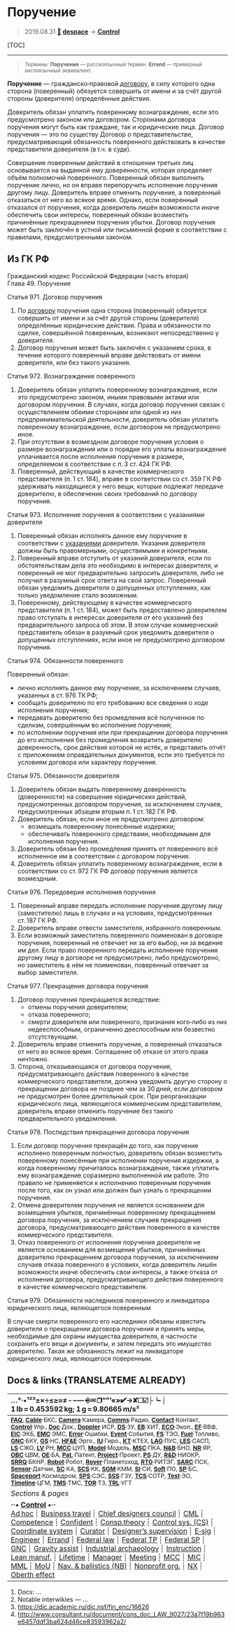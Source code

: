 # Поручение
> 2019.08.31 **[🚀](../index/index.md) [despace](index.md)** → **[Control](control.md)**

[TOC]

---

> <small>*Термины:* **Поручение** — русскоязычный термин. **Errand** — примерный англоязычный эквивалент.</small>

**Поручение** — гражданско‑правовой [договору](contract.md), в силу которого одна сторона (поверенный) обязуется совершить от имени и за счёт другой стороны (доверителя) определённые действия.

Доверитель обязан уплатить поверенному вознаграждение, если это предусмотрено законом или договором. Сторонами договора поручения могут быть как граждане, так и юридические лица. Договор поручения — это по существу Договор о представительстве, предусматривающий обязанность поверенного действовать в качестве представителя доверителя (в т.ч. в суде).

Совершение поверенным действий в отношении третьих лиц основывается на выданной ему доверенности, которая определяет объём полномочий поверенного. Поверенный обязан выполнить поручение лично, но он вправе перепоручить исполнение поручения другому лицу. Доверитель вправе отменить поручение, а поверенный отказаться от него во всякое время. Однако, если поверенный отказался от поручения, когда доверитель лишён возможности иначе обеспечить свои интересы, поверенный обязан возместить причинённые прекращением поручения убытки. Договор поручения может быть заключён в устной или письменной форме в соответствии с правилами, предусмотренными законом.



## Из ГК РФ
Гражданский кодекс Российской Федерации (часть вторая)  
Глава 49. Поручение

Статья 971. Договор поручения

   1. По [договору](contract.md) поручения одна сторона (поверенный) обязуется совершить от имени и за счёт другой стороны (доверителя) определённые юридические действия. Права и обязанности по сделке, совершённой поверенным, возникают непосредственно у доверителя.
   2. Договор поручения может быть заключён с указанием срока, в течение которого поверенный вправе действовать от имени доверителя, или без такого указания.

Статья 972. Вознаграждение поверенного

   1. Доверитель обязан уплатить поверенному вознаграждение, если это предусмотрено законом, иными правовыми актами или договором поручения. В случаях, когда договор поручения связан с осуществлением обеими сторонами или одной из них предпринимательской деятельности, доверитель обязан уплатить поверенному вознаграждение, если договором не предусмотрено иное.
   2. При отсутствии в возмездном договоре поручения условия о размере вознаграждения или о порядке его уплаты вознаграждение уплачивается после исполнения поручения в размере, определяемом в соответствии с п. 3 ст. 424 ГК РФ.
   3. Поверенный, действующий в качестве коммерческого представителя (п. 1 ст. 184), вправе в соответствии со ст. 359 ГК РФ удерживать находящиеся у него вещи, которые подлежат передаче доверителю, в обеспечение своих требований по договору поручения.

Статья 973. Исполнение поручения в соответствии с указаниями доверителя

   1. Поверенный обязан исполнять данное ему поручение в соответствии с [указаниями](instruction.md) доверителя. Указания доверителя должны быть правомерными, осуществимыми и конкретными.
   2. Поверенный вправе отступить от указаний доверителя, если по обстоятельствам дела это необходимо в интересах доверителя, и поверенный не мог предварительно запросить доверителя, либо не получил в разумный срок ответа на свой запрос. Поверенный обязан уведомить доверителя о допущенных отступлениях, как только уведомление стало возможным.
   3. Поверенному, действующему в качестве коммерческого представителя (п. 1 ст. 184), может быть предоставлено доверителем право отступать в интересах доверителя от его указаний без предварительного запроса об этом. В этом случае коммерческий представитель обязан в разумный срок уведомить доверителя о допущенных отступлениях, если иное не предусмотрено договором поручения.

Статья 974. Обязанности поверенного

Поверенный обязан:

   - лично исполнять данное ему поручение, за исключением случаев, указанных в ст. 976 ТК РФ;
   - сообщать доверителю по его требованию все сведения о ходе исполнения поручения;
   - передавать доверителю без промедления всё полученное по сделкам, совершённым во исполнение поручения;
   - по исполнении поручения или при прекращении договора поручения до его исполнения без промедления возвратить доверителю доверенность, срок действия которой не истёк, и представить отчёт с приложением оправдательных документов, если это требуется по условиям договора или характеру поручения.

Статья 975. Обязанности доверителя

   1. Доверитель обязан выдать поверенному доверенность (доверенности) на совершение юридических действий, предусмотренных договором поручения, за исключением случаев, предусмотренных абзацем вторым п. 1 ст. 182 ГК РФ.
   2. Доверитель обязан, если иное не предусмотрено договором:
      - возмещать поверенному понесённые издержки;
      - обеспечивать поверенного средствами, необходимыми для исполнения поручения.
   3. Доверитель обязан без промедления принять от поверенного всё исполненное им в соответствии с договором поручения.
   4. Доверитель обязан уплатить поверенному вознаграждение, если в соответствии со ст. 972 ГК РФ договор поручения является возмездным.

Статья 976. Передоверие исполнения поручения

   1. Поверенный вправе передать исполнение поручения другому лицу (заместителю) лишь в случаях и на условиях, предусмотренных ст. 187 ГК РФ.
   2. Доверитель вправе отвести заместителя, избранного поверенным.
   3. Если возможный заместитель поверенного поименован в договоре поручения, поверенный не отвечает ни за его выбор, ни за ведение им дел. Если право поверенного передать исполнение поручения другому лицу в договоре не предусмотрено, либо предусмотрено, но заместитель в нём не поименован, поверенный отвечает за выбор заместителя.

Статья 977. Прекращение договора поручения

   1. Договор поручения прекращается вследствие:
      - отмены поручения доверителем;
      - отказа поверенного;
      - смерти доверителя или поверенного, признания кого‑либо из них недееспособным, ограниченно дееспособным или безвестно отсутствующим.
   2. Доверитель вправе отменить поручение, а поверенный отказаться от него во всякое время. Соглашение об отказе от этого права ничтожно.
   3. Сторона, отказывающаяся от договора поручения, предусматривающего действия поверенного в качестве коммерческого представителя, должна уведомить другую сторону о прекращении договора не позднее чем за 30 дней, если договором не предусмотрен более длительный срок. При реорганизации юридического лица, являющегося коммерческим представителем, доверитель вправе отменить поручение без такого предварительного уведомления.

Статья 978. Последствия прекращения договора поручения

   1. Если договор поручения прекращён до того, как поручение исполнено поверенным полностью, доверитель обязан возместить поверенному понесённые при исполнении поручения издержки, а когда поверенному причиталось вознаграждение, также уплатить ему вознаграждение соразмерно выполненной им работе. Это правило не применяется к исполнению поверенным поручения после того, как он узнал или должен был узнать о прекращении поручения.
   2. Отмена доверителем поручения не является основанием для возмещения убытков, причинённых поверенному прекращением договора поручения, за исключением случаев прекращения договора, предусматривающего действия поверенного в качестве коммерческого представителя.
   3. Отказ поверенного от исполнения поручения доверителя не является основанием для возмещения убытков, причинённых доверителю прекращением договора поручения, за исключением случаев отказа поверенного в условиях, когда доверитель лишён возможности иначе обеспечить свои интересы, а также отказа от исполнения договора, предусматривающего действия поверенного в качестве коммерческого представителя.

Статья 979. Обязанности наследников поверенного и ликвидатора юридического лица, являющегося поверенным

В случае смерти поверенного его наследники обязаны известить доверителя о прекращении договора поручения и принять меры, необходимые для охраны имущества доверителя, в частности сохранить его вещи и документы, и затем передать это имущество доверителю. Такая же обязанность лежит на ликвидаторе юридического лица, являющегося поверенным.



<p style="page-break-after:always"> </p>

## Docs & links (TRANSLATEME ALREADY)
|…°·•¹²³±×÷≤≥≈≠ ‑ −— ⎆✉ ❐“”’«»✔→✘☐☑├┕┆ 1 lb = 0.453592 kg; 1 g = 9.80665 m/s²|
|:--|
|<small>**[FAQ](faq.md)**, **[Cable](cable.md)**·БКС, **[Camera](cam.md)**·Камера, **[Comms](comms.md)**·Радио, **[Contact](contact.md)**·Контакт, **[Control](control.md)**·Упр., **[Doc](doc.md)**·Док., **[Doppler](doppler.md)**·ИСР, **[DS](ds.md)**·ЗУ, **[EB](eb.md)**·ХИТ, **[ECO](ecology.md)**·Экол., **[EF](ef.md)**·ВВФ, **[ElC](elc.md)**·ЭКБ, **[EMC](emc.md)**·ЭМС, **[Error](error.md)**·Ошибки, **[Event](event.md)**·События, **[FS](fs.md)**·ТЭО, **[Fuel](fuel.md)**·Топливо, **[GNC](gnc.md)**·БКУ, **[GS](scs.md)**·НС, **[HF&E](hfe.md)**·Эрго., **[IU](iu.md)**·Гиро., **[KT](kt.md)**·КТЕХ, **[LAG](lag.md)**·ПУC, **[LES](les.md)**·САСП, **[LS](ls.md)**·СЖО, **[LV](lv.md)**·РН, **[MCC](mcc.md)**·ЦУП, **[Model](model.md)**·Модель, **[MSC](sc.md)**·ПКА, **[N&B](nnb.md)**·БНО, **[NR](nr.md)**·ЯР, **[OBC](obc.md)**·ЦВМ, **[OE](oe.md)**·БА, **[Pat.](патент.md)**·Патент, **[Project](project.md)**·Проект, **[PS](ps.md)**·ДУ, **[R&D](rnd.md)**·НИОКР, **[SRRQ](srrq.md)**·БКНР, **[Robot](robotics.md)**·Робот, **[Rover](rover.md)**·Планетоход, **[RTG](rtg.md)**·РИТЭГ, **[SARC](sarc.md)**·ПСК, **[Sensor](sensor.md)**·Датчик, **[SC](sc.md)**·КА, **[SCS](scs.md)**·КК, **[SGM](sgm.md)**·КММ, **[SI](si.md)**·СИ, **[Soft](soft.md)**·ПО, **[SP](sp.md)**·БС, **[Spaceport](spaceport.md)**·Космодром, **[SPS](sps.md)**·СЭС, **[SSS](sss.md)**·ГЗУ, **[TCS](tcs.md)**·СОТР, **[Test](test.md)**·ЭО, **[Timeline](timeline.md)**·ЦГМ, **[TMS](tms.md)**·ТМС, **[TOR](tor.md)**·ТЗ, **[TRL](trl.md)**·УГТ</small>|
|*Sections & pages*|
|**··• [Control](Control.md) •··**<br> [Ad hoc](ad_hoc.md) ┊ [Business travel](business_travel.md) ┊ [Chief designers council](cocd.md) ┊ [CML](cml.md) ┊ [Competence](competence.md) ┊ [Confident](confident.md) ┊ [Consp.theory](consp_theory.md) ┊ [Control sys. (CS)](cs.md) ┊ [Coordinate system](coord_sys.md) ┊ [Curator](curator.md) ┊ [Designer’s supervision](des_spv.md) ┊ [E‑sig](esig.md) ┊ [Engineer](engineer.md) ┊ [Errand](errand.md) ┊ [Federal law](fed_law.md) ┊ [Federal TP](fed_tp.md) ┊ [Federal SP](fed_sp.md) ┊ [GNC](gnc.md) ┊ [Gravity assist](gravass.md) ┊ [Industrial archaeology](ind_arch.md) ┊ [Instruction](instruction.md) ┊ [Lean manuf.](lean_man.md) ┊ [Lifetime](lifetime.md) ┊ [Manager](manager.md) ┊ [Meeting](meeting.md) ┊ [MCC](mcc.md) ┊ [MIC](mic.md) ┊ [MML](mml.md) ┊ [MoU](mou.md) ┊ [Nav. & ballistics (NB)](nnb.md) ┊ [Nonprofit org.](nonprof_org.md) ┊ [NX](nx.md) ┊ [Oberth effect](oberth_eff.md)| ┊ [Org.structure](orgstruct.md) ┊ [Outcomes commission](outccom.md) ┊ [Patent](patent_res.md) ┊ [Peter prin.](peter_principle.md) ┊ [Plan](plan.md) ┊ [PMBok](pmbok.md) ┊ [Quorum](quorum.md) ┊ [R&D management](rnd_mgmt.md) ┊ [R&D support](rnd_support.md) ┊ [Recursion](recurs.md) ┊ [Schulze_method](schulze_method.md) ┊ [Sci'N'Tech activities](st_act.md) ┊ [Sci'N'Tech council](satc.md) ┊ [Single-window system](sw_sys.md) ┊ [Situ.leadership](situ_leadership.md) ┊ [Skunk works](skunk_works.md) ┊ [State arm. plan](plan_sa.md) ┊ [Swamp](swamp.md) ┊ [Teamcenter](teamcenter.md) ┊ [TRIZ](triz.md) ┊ [TRL](trl.md) ┊ [Veto](veto.md) ┊ [Workflow](workflow.md) ┊ [Workgroup](wg.md)|

   1. Docs: …
   1. Notable interwikies — …
   1. <https://dic.academic.ru/dic.nsf/fin_enc/16626>
   1. <http://www.consultant.ru/document/cons_doc_LAW_9027/23a7f19b983e6457ddf3ba624d46ce83593962a2/>

